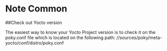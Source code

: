 # Note Common

##Check out Yocto version

The easiest way to know your Yocto Project version is to check it on the poky.conf file which is located on the following path:
/<BSP-DIR>/sources/poky/meta-yocto/conf/distro/poky.conf
